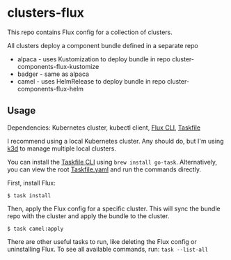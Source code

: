 # clusters-flux

This repo contains Flux config for a collection of clusters.

All clusters deploy a component bundle defined in a separate repo

* alpaca - uses Kustomization to deploy bundle in repo cluster-components-flux-kustomize
* badger - same as alpaca
* camel - uses HelmRelease to deploy bundle in repo cluster-components-flux-helm

## Usage

Dependencies:
Kubernetes cluster,
kubectl client,
[Flux CLI](https://fluxcd.io/flux/installation/#install-the-flux-cli),
[Taskfile](https://taskfile.dev/)

I recommend using a local Kubernetes cluster. Any should do, but I'm using [k3d](https://k3d.io)
to manage multiple local clusters.

You can install the [Taskfile CLI](https://taskfile.dev/installation/) using
`brew install go-task`. Alternatively, you can view the root [Taskfile.yaml](./Taskfile.yaml)
and run the commands directly.

First, install Flux:

```
$ task install
```

Then, apply the Flux config for a specific cluster. This will sync the bundle
repo with the cluster and apply the bundle to the cluster.

```
$ task camel:apply
```

There are other useful tasks to run, like deleting the Flux config or
uninstalling Flux. To see all available commands, run: `task --list-all`

